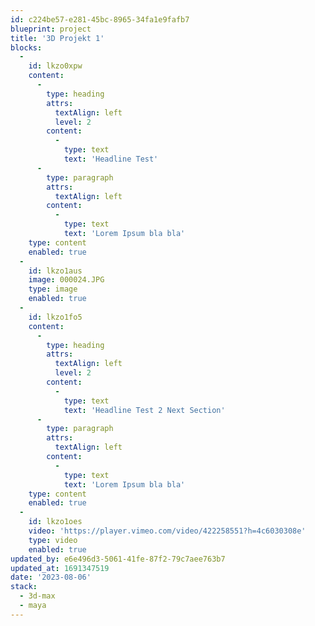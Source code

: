 ```yaml
---
id: c224be57-e281-45bc-8965-34fa1e9fafb7
blueprint: project
title: '3D Projekt 1'
blocks:
  -
    id: lkzo0xpw
    content:
      -
        type: heading
        attrs:
          textAlign: left
          level: 2
        content:
          -
            type: text
            text: 'Headline Test'
      -
        type: paragraph
        attrs:
          textAlign: left
        content:
          -
            type: text
            text: 'Lorem Ipsum bla bla'
    type: content
    enabled: true
  -
    id: lkzo1aus
    image: 000024.JPG
    type: image
    enabled: true
  -
    id: lkzo1fo5
    content:
      -
        type: heading
        attrs:
          textAlign: left
          level: 2
        content:
          -
            type: text
            text: 'Headline Test 2 Next Section'
      -
        type: paragraph
        attrs:
          textAlign: left
        content:
          -
            type: text
            text: 'Lorem Ipsum bla bla'
    type: content
    enabled: true
  -
    id: lkzo1oes
    video: 'https://player.vimeo.com/video/422258551?h=4c6030308e'
    type: video
    enabled: true
updated_by: e6e496d3-5061-41fe-87f2-79c7aee763b7
updated_at: 1691347519
date: '2023-08-06'
stack:
  - 3d-max
  - maya
---
```

